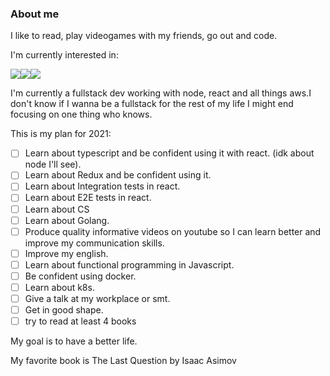 ### About me
I like to read, play videogames with my friends, go out and code.

I'm currently interested in: 

<img src="https://img.shields.io/badge/react%20-%2320232a.svg?&style=for-the-badge&logo=react&logoColor=%2361DAFB"/><img src="https://img.shields.io/badge/typescript%20-%23007ACC.svg?&style=for-the-badge&logo=typescript&logoColor=white"/><img src="https://img.shields.io/badge/go-%2300ADD8.svg?&style=for-the-badge&logo=go&logoColor=white"/>

I'm currently a fullstack dev working with node, react and all things aws.I don't know if I wanna be a fullstack for the rest of my life I might end focusing on one thing who knows.

This is my plan for 2021: 

- [ ] Learn about typescript and be confident using it with react. (idk about node I'll see).
- [ ] Learn about Redux and be confident using it.
- [ ] Learn about Integration tests in react.
- [ ] Learn about E2E tests in react.
- [ ] Learn about CS
- [ ] Learn about Golang.
- [ ] Produce quality informative videos on youtube so I can learn better and improve my communication skills. 
- [ ] Improve my english.
- [ ] Learn about functional programming in Javascript.
- [ ] Be confident using docker.
- [ ] Learn about k8s.
- [ ] Give a talk at my workplace or smt.
- [ ] Get in good shape.
- [ ] try to read at least 4 books

My goal is to have a better life. 
  
  My favorite book is The Last Question by Isaac Asimov
